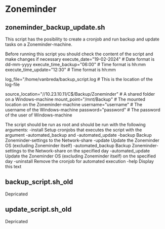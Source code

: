 # Zoneminder

## zoneminder_backup_update.sh
This script has the posibility to create a cronjob and run backup and update tasks on a Zoneminder-machine.

Before running this script you should check the content of the script and make changes if necessary
execute_date="19-02-2024"        # Date format is dd-mm-yyyy
execute_time_backup="06:00"      # Time format is hh:mm
execute_time_update="12:30"      # Time format is hh:mm

log_file="/home/vanbreda/backup_script.log    # This is the location of the log-file

source_location="//10.23.10.11/C$/Backup/Zoneminder"  # A shared folder on a Windows-machine
mount_point="/mnt/Backup"                             # The mounted location on the Zoneminder-machine
username="username"                                   # The username of the Windows-machine
password="password"                                   # The password of the user of Windows-machine

The script should be run as root and should be run with the following arguments:
-install              Setup cronjobs that executes the script with the argument -automated_backup and -automated_update
-backup               Backup Zoneminder-settings to the Network-share
-update               Update the Zoneminder OS (excluding Zoneminder itself)
-automated_backup     Backup Zoneminder-settings to the Network-share on the specified day
-automated_update     Update the Zoneminder OS (excluding Zoneminder itself) on the specified day
-uninstall            Remove the cronjob for automated execution
-help                 Display this text

## backup_script.sh_old
Depricated

## update_script.sh_old
Depricated
